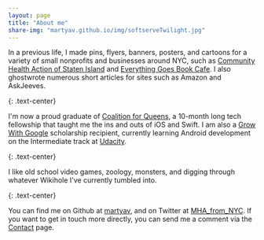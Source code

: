 ```yaml
---
layout: page
title: "About me"
share-img: "martyav.github.io/img/softserveTwilight.jpg"
---
```


  In a previous life, I made pins, flyers, banners, posters, and cartoons for a variety of small nonprofits and businesses around NYC, such as [Community Health Action of Staten Island](https://www.chasiny.org/) and [Everything Goes Book Cafe](http://www.etgstores.com/bookcafe/). I also ghostwrote numerous short articles for sites such as Amazon and AskJeeves.  

  <i class="fa fa-pencil" style="color:#66cc99; font-size:1.5em" aria-hidden="true"></i>
  {: .text-center}

  I'm now a proud graduate of [Coalition for Queens](https://www.c4q.nyc/accesscode), a 10-month long tech fellowship that taught me the ins and outs of iOS and Swift. I am also a [Grow With Google](https://developers.googleblog.com/2017/10/grow-with-google-scholarships.html) scholarship recipient, currently learning Android development on the Intermediate track at [Udacity](https://www.udacity.com/grow-with-google).  
  
  <i class="fa fa-mobile" style="color:#66cc99; font-size:1.5em" aria-hidden="true"></i>
  {: .text-center}
  
  I like old school video games, zoology, monsters, and digging through whatever Wikihole I've currently tumbled into. 
  
  <i class="fa fa-gamepad" style="color:#66cc99; font-size:1.5em" aria-hidden="true"></i>
  {: .text-center}
  
  You can find me on Github at [martyav](https://github.com/martyav), and on Twitter at [MHA_from_NYC](https://twitter.com/MHA_from_NYC). If you want to get in touch more directly, you can send me a comment via the [Contact](https://goo.gl/forms/GAB9KQMxD9bRsiK83) page.
